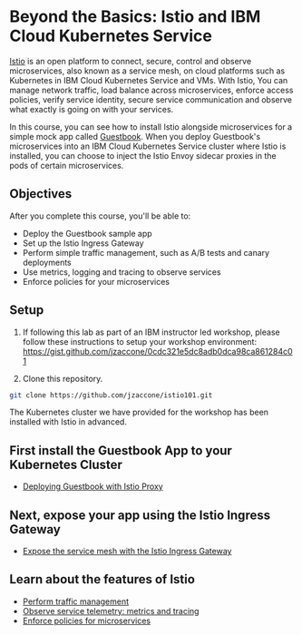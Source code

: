# Beyond the Basics: Istio and IBM Cloud Kubernetes Service
[Istio](https://www.ibm.com/cloud/info/istio) is an open platform to connect, secure, control and observe microservices, also known as a service mesh, on cloud platforms such as Kubernetes in IBM Cloud Kubernetes Service and VMs. With Istio, You can manage network traffic, load balance across microservices, enforce access policies, verify service identity, secure service communication and observe what exactly is going on with your services.

In this course, you can see how to install Istio alongside microservices for a simple mock app called [Guestbook](https://github.com/IBM/guestbook). When you deploy Guestbook's microservices into an IBM Cloud Kubernetes Service cluster where Istio is installed, you can choose to inject the Istio Envoy sidecar proxies in the pods of certain microservices.

## Objectives
After you complete this course, you'll be able to:
- Deploy the Guestbook sample app
- Set up the Istio Ingress Gateway
- Perform simple traffic management, such as A/B tests and canary deployments
- Use metrics, logging and tracing to observe services
- Enforce policies for your microservices

## Setup

1) If following this lab as part of an IBM instructor led workshop, please follow these instructions to setup your workshop environment: https://gist.github.com/jzaccone/0cdc321e5dc8adb0dca98ca861284c01

2) Clone this repository. 

```sh
git clone https://github.com/jzaccone/istio101.git 
```

The Kubernetes cluster we have provided for the workshop has been installed with Istio in advanced.

##  First install the Guestbook App to your Kubernetes Cluster
- [Deploying Guestbook with Istio Proxy](deploy-guestbook/README.md)


## Next, expose your app using the Istio Ingress Gateway
- [Expose the service mesh with the Istio Ingress Gateway](create-ingress-gateway/README.md)

## Learn about the features of Istio

- [Perform traffic management](traffic-management/README.md)
- [Observe service telemetry: metrics and tracing](observe-telemetry/README.md)
- [Enforce policies for microservices](enforce-policies/README.md)
